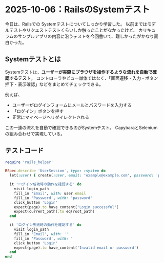# 2025-10-06：RailsのSystemテスト

今日は、Railsでの Systemテストについてしっかり学習した。
以前まではモデルテストやリクエストテストくらいしか触ったことがなかったけど、
カリキュラムのサンプルアプリの内容に沿うテストを今回書いて、難しかったがかなり面白かった。


## Systemテストとは

Systemテストは、**ユーザーが実際にブラウザを操作するような流れを自動で確認するテスト**。
コントローラやビュー単体ではなく、「画面遷移・入力・ボタン押下・表示確認」などをまとめてチェックできる。

例えば、
- ユーザーがログインフォームにメールとパスワードを入力する
- 「ログイン」ボタンを押す
- 正常にマイページへリダイレクトされる

この一連の流れを自動で確認できるのがSystemテスト。
CapybaraとSeleniumの組み合わせで実現している。

## テストコード

```ruby
require 'rails_helper'

RSpec.describe 'UserSession', type: :system do
  let(:user) { create(:user, email: 'example@example.com', password: 'password') }

  it 'ログイン成功時の動作を確認する' do
    visit login_path
    fill_in 'Email', with: user.email
    fill_in 'Password', with: 'password'
    click_button 'Login'
    expect(page).to have_content('Login successful')
    expect(current_path).to eq(root_path)
  end

  it 'ログイン失敗時の動作を確認する' do
    visit login_path
    fill_in 'Email', with: ''
    fill_in 'Password', with: ''
    click_button 'Login'
    expect(page).to have_content('Invalid email or password')
  end
end